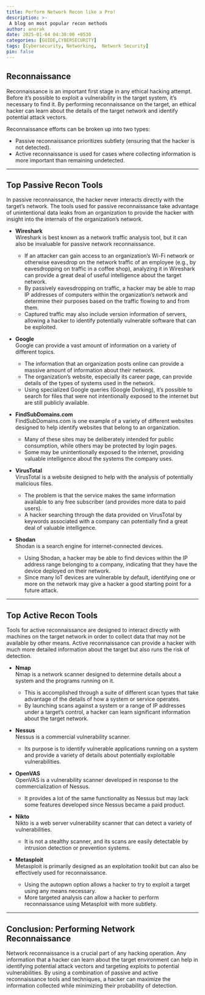 ```yaml
---
title: Perform Network Recon like a Pro!
description: >-
 A blog on most popular recon methods
author: anorak
date: 2025-01-04 04:30:00 +0530
categories: [GUIDE,CYBERSECURITY]
tags: [Cybersecurity, Networking,  Network Security]
pin: false
---
```



## Reconnaissance  

Reconnaissance is an important first stage in any ethical hacking attempt. Before it’s possible to exploit a vulnerability in the target system, it’s necessary to find it. By performing reconnaissance on the target, an ethical hacker can learn about the details of the target network and identify potential attack vectors.

Reconnaissance efforts can be broken up into two types:  
- Passive reconnaissance prioritizes subtlety (ensuring that the hacker is not detected).  
- Active reconnaissance is used for cases where collecting information is more important than remaining undetected.  

---

## Top Passive Recon Tools  

In passive reconnaissance, the hacker never interacts directly with the target’s network. The tools used for passive reconnaissance take advantage of unintentional data leaks from an organization to provide the hacker with insight into the internals of the organization’s network.  

- **Wireshark**  
  Wireshark is best known as a network traffic analysis tool, but it can also be invaluable for passive network reconnaissance.  
  - If an attacker can gain access to an organization’s Wi-Fi network or otherwise eavesdrop on the network traffic of an employee (e.g., by eavesdropping on traffic in a coffee shop), analyzing it in Wireshark can provide a great deal of useful intelligence about the target network.  
  - By passively eavesdropping on traffic, a hacker may be able to map IP addresses of computers within the organization’s network and determine their purposes based on the traffic flowing to and from them.  
  - Captured traffic may also include version information of servers, allowing a hacker to identify potentially vulnerable software that can be exploited.  

- **Google**  
  Google can provide a vast amount of information on a variety of different topics.  
  - The information that an organization posts online can provide a massive amount of information about their network.  
  - The organization’s website, especially its career page, can provide details of the types of systems used in the network.  
  - Using specialized Google queries (Google Dorking), it’s possible to search for files that were not intentionally exposed to the internet but are still publicly available.  

- **FindSubDomains.com**  
  FindSubDomains.com is one example of a variety of different websites designed to help identify websites that belong to an organization.  
  - Many of these sites may be deliberately intended for public consumption, while others may be protected by login pages.  
  - Some may be unintentionally exposed to the internet, providing valuable intelligence about the systems the company uses.  

- **VirusTotal**  
  VirusTotal is a website designed to help with the analysis of potentially malicious files.  
  - The problem is that the service makes the same information available to any free subscriber (and provides more data to paid users).  
  - A hacker searching through the data provided on VirusTotal by keywords associated with a company can potentially find a great deal of valuable intelligence.  

- **Shodan**  
  Shodan is a search engine for internet-connected devices.  
  - Using Shodan, a hacker may be able to find devices within the IP address range belonging to a company, indicating that they have the device deployed on their network.  
  - Since many IoT devices are vulnerable by default, identifying one or more on the network may give a hacker a good starting point for a future attack.  

---

## Top Active Recon Tools  

Tools for active reconnaissance are designed to interact directly with machines on the target network in order to collect data that may not be available by other means. Active reconnaissance can provide a hacker with much more detailed information about the target but also runs the risk of detection.  

- **Nmap**  
  Nmap is a network scanner designed to determine details about a system and the programs running on it.  
  - This is accomplished through a suite of different scan types that take advantage of the details of how a system or service operates.  
  - By launching scans against a system or a range of IP addresses under a target’s control, a hacker can learn significant information about the target network.  

- **Nessus**  
  Nessus is a commercial vulnerability scanner.  
  - Its purpose is to identify vulnerable applications running on a system and provide a variety of details about potentially exploitable vulnerabilities.  

- **OpenVAS**  
  OpenVAS is a vulnerability scanner developed in response to the commercialization of Nessus.  
  - It provides a lot of the same functionality as Nessus but may lack some features developed since Nessus became a paid product.  

- **Nikto**  
  Nikto is a web server vulnerability scanner that can detect a variety of vulnerabilities.  
  - It is not a stealthy scanner, and its scans are easily detectable by intrusion detection or prevention systems.  

- **Metasploit**  
  Metasploit is primarily designed as an exploitation toolkit but can also be effectively used for reconnaissance.  
  - Using the autopwn option allows a hacker to try to exploit a target using any means necessary.  
  - More targeted analysis can allow a hacker to perform reconnaissance using Metasploit with more subtlety.  

---

## Conclusion: Performing Network Reconnaissance  

Network reconnaissance is a crucial part of any hacking operation. Any information that a hacker can learn about the target environment can help in identifying potential attack vectors and targeting exploits to potential vulnerabilities. By using a combination of passive and active reconnaissance tools and techniques, a hacker can maximize the information collected while minimizing their probability of detection.
